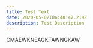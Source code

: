 ```yaml
---
title: Test Text
date: 2020-05-02T06:48:42.219Z
description: Test Description
---
```

CMAEWKNEAGKTAWNGKAW